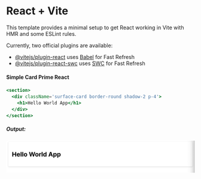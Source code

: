 # React + Vite

This template provides a minimal setup to get React working in Vite with HMR and some ESLint rules.

Currently, two official plugins are available:

- [@vitejs/plugin-react](https://github.com/vitejs/vite-plugin-react/blob/main/packages/plugin-react/README.md) uses [Babel](https://babeljs.io/) for Fast Refresh
- [@vitejs/plugin-react-swc](https://github.com/vitejs/vite-plugin-react-swc) uses [SWC](https://swc.rs/) for Fast Refresh

#### Simple Card Prime React

```jsx
<section>
  <div className='surface-card border-round shadow-2 p-4'>
    <h1>Hello World App</h1>
  </div>
</section>
```

##### Output:

![Alt text](image.png)
